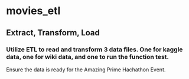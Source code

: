# movies_etl
## Extract, Transform, Load

### Utilize ETL to read and transform 3 data files. One for kaggle data, one for wiki data, and one to run the function test.
Ensure the data is ready for the Amazing Prime Hachathon Event. 
